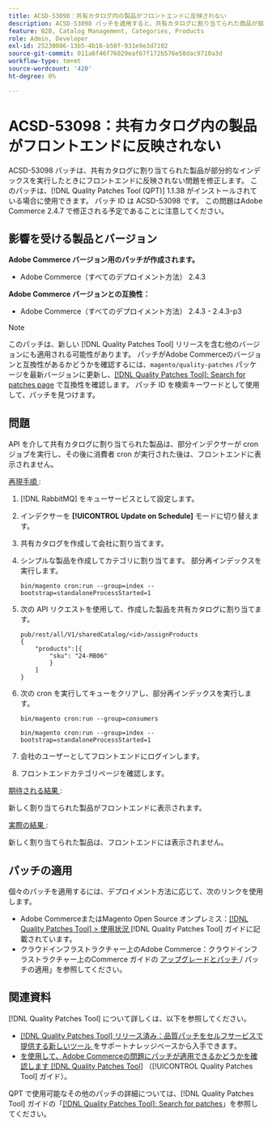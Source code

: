 ```yaml
---
title: ACSD-53098：共有カタログ内の製品がフロントエンドに反映されない
description: ACSD-53098 パッチを適用すると、共有カタログに割り当てられた商品が部分的なインデックスを実行したときにフロントエンドに反映されないAdobe Commerceの問題を修正できます。
feature: B2B, Catalog Management, Categories, Products
role: Admin, Developer
exl-id: 25230086-13b5-4b16-b50f-931e9e3d7102
source-git-commit: 011a6f46f76029eaf67f172b576e58dac9710a3d
workflow-type: tm+mt
source-wordcount: '420'
ht-degree: 0%

---
```


# ACSD-53098：共有カタログ内の製品がフロントエンドに反映されない

ACSD-53098 パッチは、共有カタログに割り当てられた製品が部分的なインデックスを実行したときにフロントエンドに反映されない問題を修正します。 このパッチは、[!DNL Quality Patches Tool (QPT)] 1.1.38 がインストールされている場合に使用できます。 パッチ ID は ACSD-53098 です。 この問題はAdobe Commerce 2.4.7 で修正される予定であることに注意してください。

## 影響を受ける製品とバージョン

**Adobe Commerce バージョン用のパッチが作成されます。**

* Adobe Commerce（すべてのデプロイメント方法） 2.4.3

**Adobe Commerce バージョンとの互換性：**

* Adobe Commerce（すべてのデプロイメント方法） 2.4.3 - 2.4.3-p3

>[!NOTE]
>
>このパッチは、新しい [!DNL Quality Patches Tool] リリースを含む他のバージョンにも適用される可能性があります。 パッチがAdobe Commerceのバージョンと互換性があるかどうかを確認するには、`magento/quality-patches` パッケージを最新バージョンに更新し、[[!DNL Quality Patches Tool]: Search for patches page](https://experienceleague.adobe.com/tools/commerce-quality-patches/index.html?lang=ja) で互換性を確認します。 パッチ ID を検索キーワードとして使用して、パッチを見つけます。

## 問題

API を介して共有カタログに割り当てられた製品は、部分インデクサーが cron ジョブを実行し、その後に消費者 cron が実行された後は、フロントエンドに表示されません。

<u> 再現手順 </u>:

1. [!DNL RabbitMQ] をキューサービスとして設定します。
1. インデクサーを **[!UICONTROL Update on Schedule]** モードに切り替えます。
1. 共有カタログを作成して会社に割り当てます。
1. シンプルな製品を作成してカテゴリに割り当てます。 部分再インデックスを実行します。

   `bin/magento cron:run --group=index --bootstrap=standaloneProcessStarted=1`

1. 次の API リクエストを使用して、作成した製品を共有カタログに割り当てます。

   ```
   pub/rest/all/V1/sharedCatalog/<id>/assignProducts
   {
       "products":[{
           "sku": "24-MB06"
           }
       ]
   }
   ```

1. 次の cron を実行してキューをクリアし、部分再インデックスを実行します。

   `bin/magento cron:run --group=consumers`

   `bin/magento cron:run --group=index --bootstrap=standaloneProcessStarted=1`

1. 会社のユーザーとしてフロントエンドにログインします。
1. フロントエンドカテゴリページを確認します。

<u> 期待される結果 </u>:

新しく割り当てられた製品がフロントエンドに表示されます。

<u> 実際の結果 </u>:

新しく割り当てられた製品は、フロントエンドには表示されません。

## パッチの適用

個々のパッチを適用するには、デプロイメント方法に応じて、次のリンクを使用します。

* Adobe CommerceまたはMagento Open Source オンプレミス：[[!DNL Quality Patches Tool] > 使用状況 ](/help/tools/quality-patches-tool/usage.md) [!DNL Quality Patches Tool] ガイドに記載されています。
* クラウドインフラストラクチャー上のAdobe Commerce：クラウドインフラストラクチャー上のCommerce ガイドの [ アップグレードとパッチ ](https://experienceleague.adobe.com/docs/commerce-cloud-service/user-guide/develop/upgrade/apply-patches.html?lang=ja)/ パッチの適用」を参照してください。

## 関連資料

[!DNL Quality Patches Tool] について詳しくは、以下を参照してください。

* [[!DNL Quality Patches Tool]  リリース済み：品質パッチをセルフサービスで提供する新しいツール ](https://experienceleague.adobe.com/ja/docs/commerce-operations/tools/quality-patches-tool/quality-patches-tool-to-self-serve-quality-patches) をサポートナレッジベースから入手できます。
* [ を使用して、Adobe Commerceの問題にパッチが適用できるかどうかを確認します  [!DNL Quality Patches Tool]](/help/tools/quality-patches-tool/patches-available-in-qpt/check-patch-for-magento-issue-with-magento-quality-patches.md) （[!UICONTROL Quality Patches Tool] ガイド）。


QPT で使用可能なその他のパッチの詳細については、[!DNL Quality Patches Tool] ガイドの「[[!DNL Quality Patches Tool]: Search for patches](https://experienceleague.adobe.com/tools/commerce-quality-patches/index.html?lang=ja)」を参照してください。
